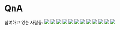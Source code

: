 # QnA
참여하고 있는 사람들:
![](https://avatars2.githubusercontent.com/u/9590242?v=3&s=40)
![](https://avatars2.githubusercontent.com/u/25736938?v=3&s=40)
![](https://avatars2.githubusercontent.com/u/16500606?v=3&s=40)
![](https://avatars2.githubusercontent.com/u/7710041?v=3&s=40)
![](https://avatars2.githubusercontent.com/u/8079733?v=3&s=40)
![](https://avatars2.githubusercontent.com/u/15906088?v=3&s=40)
![](https://avatars2.githubusercontent.com/u/25643028?v=3&s=40)
![](https://avatars2.githubusercontent.com/u/5106603?v=3&s=40)
![](https://avatars2.githubusercontent.com/u/14148553?v=3&s=40)
![](https://avatars2.githubusercontent.com/u/16144187?v=3&s=40)
![](https://avatars2.githubusercontent.com/u/7167222?v=3&s=40)
![](https://avatars2.githubusercontent.com/u/19385522?v=3&s=40)

